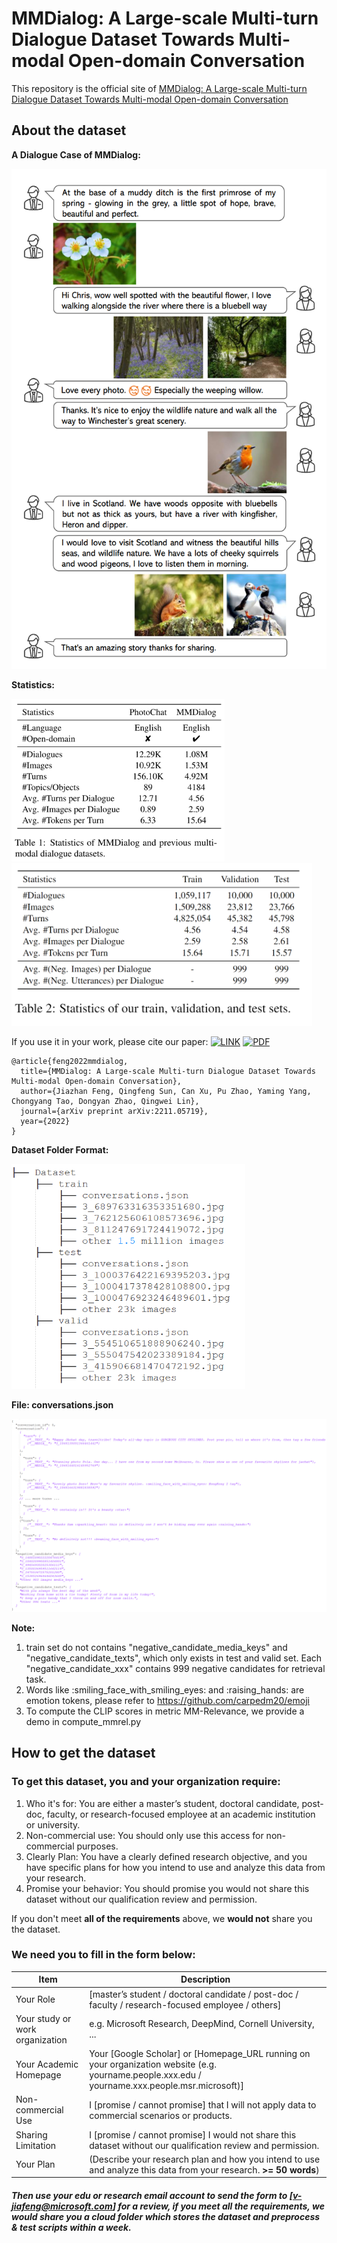 
# MMDialog: A Large-scale Multi-turn Dialogue Dataset Towards Multi-modal Open-domain Conversation #



This repository is the official site of [MMDialog: A Large-scale Multi-turn Dialogue Dataset Towards Multi-modal Open-domain Conversation](https://arxiv.org/abs/2211.05719)

## About the dataset

**A Dialogue Case of MMDialog:**

<img title="Dataset ADialogueCase" alt="Dataset ADialogueCase" src="./ADialogueCase.PNG" style="height: 800px;"/>


**Statistics:**

<img title="Dataset Statistics" alt="Dataset Statistics" src="./DatasetStatistics_1.PNG" style="height: 260px;"/>

<img title="Dataset Statistics" alt="Dataset Statistics" src="./DatasetStatistics_2.PNG" style="height: 260px;"/>

If you use it in your work, please cite our paper:
 [![LINK](https://img.shields.io/badge/-Paper%20Link-lightgrey)](https://arxiv.org/abs/2211.05719) [![PDF](https://img.shields.io/badge/-PDF-red)](https://arxiv.org/pdf/2211.05719.pdf)

```
@article{feng2022mmdialog,
  title={MMDialog: A Large-scale Multi-turn Dialogue Dataset Towards Multi-modal Open-domain Conversation},
  author={Jiazhan Feng, Qingfeng Sun, Can Xu, Pu Zhao, Yaming Yang, Chongyang Tao, Dongyan Zhao, Qingwei Lin},
  journal={arXiv preprint arXiv:2211.05719},
  year={2022}
}
```

**Dataset Folder Format:**

<img title="Dataset Format" alt="Dataset Format" src="./DatasetTree.PNG" style="height: 360px;"/>

**File: conversations.json**

<img title="Dialogue Case" alt="Dialogue Case" src="./ConvCase.PNG">

**Note:** 
1. train set do not contains "negative_candidate_media_keys" and "negative_candidate_texts", which only exists in test and valid set. Each "negative_candidate_xxx" contains 999 negative candidates for retrieval task. 
2. Words like :smiling_face_with_smiling_eyes: and :raising_hands: are emotion tokens, please refer to https://github.com/carpedm20/emoji
3. To compute the CLIP scores in metric MM-Relevance, we provide a demo in compute_mmrel.py
## How to get the dataset

### To get this dataset, you and your organization require:
1. Who it's for: You are either a master’s student, doctoral candidate, post-doc, faculty, or research-focused employee at an academic institution or university.
2. Non-commercial use: You should only use this access for non-commercial purposes.
3. Clearly Plan: You have a clearly defined research objective, and you have specific plans for how you intend to use and analyze this data from your research. 
4. Promise your behavior: You should promise you would not share this dataset without our qualification review and permission.

If you don't meet **all of the requirements** above, we **would not** share you the dataset.

### We need you to fill in the form below:

| Item      | Description |
| ----------- | ----------- |
| Your  Role      | [master’s student / doctoral candidate / post-doc / faculty / research-focused employee / others]       |
| Your  study or work organization | e.g. Microsoft Research, DeepMind, Cornell University, ...       |
| Your  Academic Homepage | Your [Google Scholar] or [Homepage_URL running on  your organization website (e.g. yourname.people.xxx.edu / yourname.xxx.people.msr.microsoft)]       |
| Non-commercial Use  | I [promise / cannot promise] that I will not apply data to commercial scenarios or products.  |
| Sharing Limitation  | I [promise / cannot promise] I would not share this dataset without our qualification review and permission.  |
| Your Plan      | (Describe your research plan and how you intend to use and analyze this data from your research. **>= 50 words**)   |

##### Then use your **edu or research email account** to send the form to [v-jiafeng@microsoft.com] for a review, if you meet all the requirements, we would share you a cloud folder which stores the dataset and preprocess & test scripts **within a week**.

